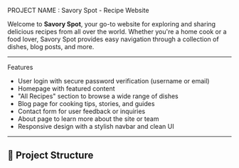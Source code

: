 PROJECT NAME : Savory Spot - Recipe Website

Welcome to **Savory Spot**, your go-to website for exploring and sharing delicious recipes from all over the world. Whether you're a home cook or a food lover, Savory Spot provides easy navigation through a collection of dishes, blog posts, and more.

---

Features

-  User login with secure password verification (username or email)
-  Homepage with featured content
- "All Recipes" section to browse a wide range of dishes
- Blog page for cooking tips, stories, and guides
- Contact form for user feedback or inquiries
-  About page to learn more about the site or team
- Responsive design with a stylish navbar and clean UI

---

## 📁 Project Structure

